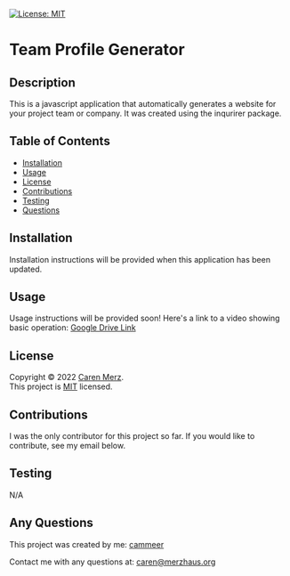 [![License: MIT](https://img.shields.io/badge/License-MIT-yellow.svg)](https://opensource.org/licenses/MIT)
# Team Profile Generator
  ## Description
  This is a javascript application that automatically generates a website for your project team or company. It was created using the inqurirer package.
  ## Table of Contents
  * [Installation](#installation)
  * [Usage](#usage)
  * [License](#license)
  * [Contributions](#contributions)
  * [Testing](#testing)
  * [Questions](#questions)
  
  ## Installation
  Installation instructions will be provided when this application has been updated.
  
  ## Usage
  Usage instructions will be provided soon! Here's a link to a video showing basic operation: [Google Drive Link](https://drive.google.com/)
  ## License
 Copyright © 2022 [Caren Merz](https://github.com/cammeer). <br />
This project is [MIT](https://github.com/cammeer/next-progress-bar/blob/main/LICENSE) licensed.
  ## Contributions
  I was the only contributor for this project so far. If you would like to contribute, see my email below.
  
  ## Testing
  N/A
  
  ## Any Questions
  This project was created by me: [cammeer](https://github.com/cammeer)
  
  Contact me with any questions at: [caren@merzhaus.org](caren@merzhaus.org)